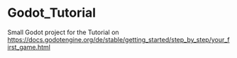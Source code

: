 # Godot_Tutorial
Small Godot project for the Tutorial on https://docs.godotengine.org/de/stable/getting_started/step_by_step/your_first_game.html
